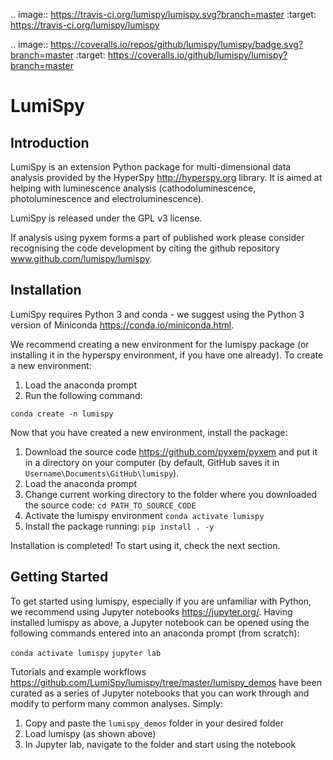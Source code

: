 .. image:: https://travis-ci.org/lumispy/lumispy.svg?branch=master
    :target: https://travis-ci.org/lumispy/lumispy

.. image:: https://coveralls.io/repos/github/lumispy/lumispy/badge.svg?branch=master
    :target: https://coveralls.io/github/lumispy/lumispy?branch=master
    
# LumiSpy

Introduction
------------

LumiSpy is an extension Python package for multi-dimensional data analysis provided
by the HyperSpy <http://hyperspy.org> library. It is aimed at helping with luminescence analysis (cathodoluminescence, photoluminescence and electroluminescence).

LumiSpy is released under the GPL v3 license. 

If analysis using pyxem forms a part of published work please consider recognising the code 
development by citing the github repository www.github.com/lumispy/lumispy.

Installation
------------

LumiSpy requires Python 3 and conda - we suggest using the Python 3 version of Miniconda <https://conda.io/miniconda.html>.

We recommend creating a new environment for the lumispy package (or installing it in the hyperspy environment, if you have one already). To create a new environment:

1. Load the anaconda prompt
2. Run the following command:

`conda create -n lumispy`

Now that you have created a new environment, install the package:

1. Download the source code <https://github.com/pyxem/pyxem> and put it in a directory on your computer (by default, GitHub saves it in `Username\Documents\GitHub\lumispy`).
2. Load the anaconda prompt
3. Change current working directory to the folder where you downloaded the source code:
`cd PATH_TO_SOURCE_CODE`
4. Activate the lumispy environment
`conda activate lumispy`
5. Install the package running:
`pip install . -y`

Installation is completed! To start using it, check the next section.


Getting Started
---------------

To get started using lumispy, especially if you are unfamiliar with Python, we recommend using Jupyter notebooks <https://jupyter.org/>. Having installed lumispy as above, a Jupyter notebook can be opened using the following commands entered into an anaconda prompt (from scratch):

`conda activate lumispy`
`jupyter lab`

Tutorials and example workflows <https://github.com/LumiSpy/lumispy/tree/master/lumispy_demos> have been curated as a series of Jupyter notebooks that you can work through and modify to perform many common analyses. Simply:

1. Copy and paste the `lumispy_demos` folder in your desired folder
2. Load lumispy (as shown above)
3. In Jupyter lab, navigate to the folder and start using the notebook